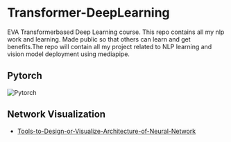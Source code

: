 # Transformer-DeepLearning
EVA Transformerbased Deep Learning course. This repo contains all my nlp work and learning. Made public so that others can learn and get benefits.The repo will contain all my project related to NLP learning and vision model deployment using mediapipe.

## Pytorch
![Pytorch](https://lh5.googleusercontent.com/CQQ-OeIV6tQs-iVeHW7wX4CTyfz4m8N1SkZuaWDPWTKoSVtlhwOZaVOF3E_mrK1GVGNx55GJ34uVYbXtIiNuixcjt_kRdHizBZN6RtZj_84VCYapXcbgESAG-SLkEh4kuXbkSIzowrOLSZ1vLQ)

## Network Visualization
- [Tools-to-Design-or-Visualize-Architecture-of-Neural-Network](https://github.com/ashishpatel26/Tools-to-Design-or-Visualize-Architecture-of-Neural-Network)


